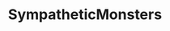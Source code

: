 ---
title: SympatheticMonsters
crosslinks:
- WritingPrompts
- comics
- ImaginaryMonsters
- ImaginaryFeels
- ImaginaryArtists
- ArtofHands
- WholesomeComics
- FreeEBOOKS
- promptoftheday
- ImaginaryDemons
- dadjokes
- Beetlejuice
- ItsADnDMonsterNow
- ImaginaryBehemoths
- ImaginaryMindscapes
- graphic_design
- DecidingToBeBetter
- ImaginaryLeviathans
- ImaginaryTrolls
---